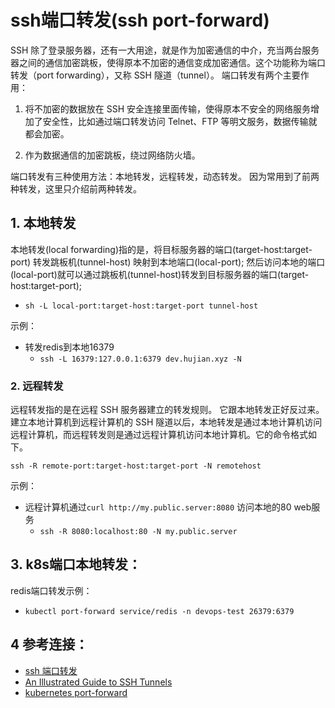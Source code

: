 # ssh端口转发(ssh port-forward)
SSH 除了登录服务器，还有一大用途，就是作为加密通信的中介，充当两台服务器之间的通信加密跳板，使得原本不加密的通信变成加密通信。这个功能称为端口转发（port forwarding），又称 SSH 隧道（tunnel）。
端口转发有两个主要作用：

1. 将不加密的数据放在 SSH 安全连接里面传输，使得原本不安全的网络服务增加了安全性，比如通过端口转发访问 Telnet、FTP 等明文服务，数据传输就都会加密。

2. 作为数据通信的加密跳板，绕过网络防火墙。

端口转发有三种使用方法：本地转发，远程转发，动态转发。 因为常用到了前两种转发，这里只介绍前两种转发。

## 1. 本地转发
本地转发(local forwarding)指的是，将目标服务器的端口(target-host:target-port) 转发跳板机(tunnel-host) 映射到本地端口(local-port); 
然后访问本地的端口(local-port)就可以通过跳板机(tunnel-host)转发到目标服务器的端口(target-host:target-port);

* ``` sh -L local-port:target-host:target-port tunnel-host ```

示例：
- 转发redis到本地16379
  - ```ssh -L 16379:127.0.0.1:6379 dev.hujian.xyz -N ```
  
### 2. 远程转发

远程转发指的是在远程 SSH 服务器建立的转发规则。
它跟本地转发正好反过来。建立本地计算机到远程计算机的 SSH 隧道以后，本地转发是通过本地计算机访问远程计算机，而远程转发则是通过远程计算机访问本地计算机。它的命令格式如下。

```ssh -R remote-port:target-host:target-port -N remotehost```

示例：
- 远程计算机通过```curl http://my.public.server:8080``` 访问本地的80 web服务
  - ```ssh -R 8080:localhost:80 -N my.public.server```

## 3. k8s端口本地转发：

redis端口转发示例：
- ```kubectl port-forward service/redis -n devops-test 26379:6379```

## 4 参考连接：
- [ssh 端口转发](https://wangdoc.com/ssh/port-forwarding.html)
- [An Illustrated Guide to SSH Tunnels](https://solitum.net/posts/an-illustrated-guide-to-ssh-tunnels)
- [kubernetes port-forward](https://kubernetes.io/zh-cn/docs/tasks/access-application-cluster/port-forward-access-application-cluster/)
